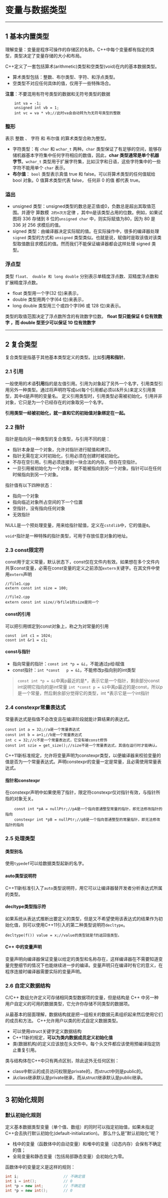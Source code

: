 # 变量与数据类型

---
## 1 基本内置类型

理解变量：变量是程序可操作的存储区的名称。C++中每个变量都有指定的类型，类型决定了变量存储的大小和布局。

C++定义了一套包括算术(arithmetic)类型和空类型(void)在内的基本数据类型。

- 算术类型包括：整数、布尔类型、字符、和浮点类型。
- 空类型不对应任何具体的值，仅用于一些特殊场合。


**注意**：不要混用有符号类型的数据和无符号类型的数据
```
    int va = -1;
    unsigned int vb = 1;
    int vc = va * vb;//此时va会自动转为为无符号类型的整数
```

### 整形

表示 整数 、 字符 和 布尔值 的算术类型合称为整型。

- 字符类型：有 `char` 和 `wchar_t` 两种。`char` 类型保证了有足够的空间，能够存储机器基本字符集中任何字符相应的数值，因此，**char 类型通常是单个机器字节**。`wchar_t` 类型用于扩展字符集，比如汉字和日语，这些字符集中的一些字符不能用单个 `char` 表示。
- **布尔值**： `bool` 类型表示真值 true 和 false。可以将算术类型的任何值赋给 bool 对象。0 值算术类型代表 false， 任何非 0 的值 都代表 true。

### 溢出

- unsigned 类型：unsigned类型的数总是正值或0，负数总是超出其取值范围。并遵守 算数模` 2的n次方`定律 ，其中n是该类型占用的位数。例如，如果试图将 336 存储到 8 位的`unsigned char` 中，则实际赋值为80，因为 80 是 336 对 256 求模后的值。
- signed 类型：由编译器决定实际赋的值。在实际操作中，很多的编译器处理 `signed` 类型的方式和 `unsigned` 类型类似。也就是说，赋值时是取该值对该类型取值数目求模后的值。然而我们不能保证编译器都会这样处理 signed 类型。

### 浮点型

类型 `float、 double 和 long double` 分别表示单精度浮点数、双精度浮点数和扩展精度浮点数。

- float 类型用一个字(32 位)来表示，
- double 类型用两个字(64 位)来表示，
- long double 类型用三个或四个字(96 或 128 位)来表示。

类型的取值范围决定了浮点数所含的有效数字位数。 **float 型只能保证 6 位有效数字 ，而 double 型至少可以保证 10 位有效数字**


---
## 2 复合类型

复合类型是指基于其他基本类型定义的类型。比如**引用和指针**。

### 2.1 引用

一般使用的术语**引用**指的是左值引用。引用为对象起了另外一个名字，引用类型引用另外一种类型。通过将声明符写成`&d`(每个引用都必须以&开头)来定义引用类型，其中d是声明的变量名。
定义引用类型时，引用类型必需被初始化。引用并非对象，它只是为一个已经存在的对象取另一个名字。

**引用类型一经被初始化，就一直和它的初始值对象绑定在一起。**

### 2.2 指针
 
指针是指向另一种类型的复合类型，与引用不同的是：

- 指针本身是一个对象，允许对指针进行赋值和拷贝。
- 指针无需在定义时初始化，引用必须在创建时被初始化。
- 不存在空引用。引用必须连接到一块合法的内存。但存在空指针。
- 一旦引用被初始化为一个对象，就不能被指向到另一个对象。指针可以在任何时候指向到另一个对象。


指针值有以下四种状态：

- 指向一个对象
- 指向临近对象所占空间的下一个位置
- 空指针，没有指向任何对象
- 无效指针

NULL是一个预处理变量，用来给指针赋值，定义在`cstdlib`中，它的值是`0`。

`void*`指针是一种特殊的指针类型，可用于存放任意对象的地址。

### 2.3 const限定符

const用于定义常量，默认状态下，const仅在文件内有效。如果想在多个文件内共享const变量，必需在const变量的定义之前添加`extern`关键字。在其文件中使用`extern`声明

```
//file1.cpp
extern const int size = 100;

//file2.cpp
extern const int size//与file1的size是同一个
```

#### const的引用

可以把引用绑定到const对象上，称之为对常量的引用
```
const  int c1 = 1024;
cosnt int &r1 = c1;
```

#### const与指针

- 指向常量的指针：`const int *p = &i`，不能通过p给i赋值
- const指针：`int *const   p = &1`，不能修改p指向别的int类型

>`const int *p = &i`中离p最近的是*，表示它是一个指针，剩余部分const int说明它指向的是int常量
>`int *const p = &1`中离p最近的是const，所以p是一个常量，然后剩余部分觉得它的类型，int *表示它是一个int指针


### 2.4  constexpr常量表达式

常量表达式是指值不会改变且在编译阶段就能计算结果的表达式。

```
const int a = 32;//a是一个常量表达式
const int b = a+1;//b是一个常量表达式
int c = 32;//c不是一个常量表达式，它没有被const修饰
const int szie = get_size();//size不是一个常量表达式，其值在运行时才能确认。
```

C++11新标准规定，允许将变量声明为constexpr类型，以便编译器来校验变量的值是否为一个常量表达式。声明constexpr的变量一定是常量，且必需使用常量表达式。

#### 指针和constexpr

在constexpr声明中如果使用了指针，限定符constexpr仅对指针有效，与指针所指的对象无关。

```
    const int *pA = nullPtr;//pA是一个指向普通整型常量的指针，即无法修改指针的指向
    constexpr int *pB = nullPtr;//pB是一个指向普通整型的常量指针，即无法修改指针的指向
```

### 2.5 处理类型

####  类型别名

使用`typedef`可以给数据类型起新的名字。

#### auto类型说明符

C++11新标准引入了`auto`类型说明符，用它可以让编译器替开发者分析表达式所属的类型。

#### decltype类型指示符

如果系统从表达式推断出要定义的类型，但是又不希望使用该表达式的结果作为初始化值，则可以使用C++11引入的第二种类型说明符`decltype`。

```
decltype(f()) value = x;//value的类型就是f的返回值类型。
```

#### C++ 中的变量声明

变量声明向编译器保证变量以给定的类型和名称存在，这样编译器在不需要知道变量完整细节的情况下也能继续进一步的编译。变量声明只在编译时有它的意义，在程序连接时编译器需要实际的变量声明。


### 2.6 自定义数据结构

C/C++ 数组允许定义可存储相同类型数据项的变量，但是结构是 C++ 中另一种用户自定义的可用的数据类型，它允许你存储不同类型的数据项。

从最基本的层面理解，数据结构就是把一组相关的数据元素组织起来然后使用它们的成员和方法。
C++允许用户以类的形式自定义数据类型。

- 可以使用struct关键字定义数据结构
- C++11新的规定，**可以为类内数据成员定义初始化值**
- 类(数据机构)的定义应该放在头文件中。每个头文件都应该使用预编译指定防止重复引用。

类与结构体在C++中只有两点区别，除此这外无任何区别：

- class中默认的成员访问权限是private的，而struct中则是public的。　　
- 从class继承默认是private继承，而从struct继承默认是public继承。

---
## 3 初始化规则

### 默认初始化规则

定义基本数据类型变量（单个值、数组）的同时可以指定初始值，如果未指定C++会去执行默认初始化(default-initialization)。 那么什么是”默认初始化”呢？

- 栈中的变量（函数体中的自动变量）和堆中的变量（动态内存）会保有不确定的值；
- 全局变量和静态变量（包括局部静态变量）会初始化为零。

函数体中的变量定义是这样的规则：
```cpp
int i;                    // 不确定值
int i = int();            // 0
int *p = new int;         // 不确定值
int *p = new int();       // 0
```